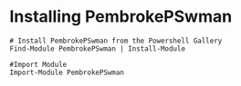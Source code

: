 # Installing PembrokePSwman

    # Install PembrokePSwman from the Powershell Gallery
    Find-Module PembrokePSwman | Install-Module

    #Import Module
    Import-Module PembrokePSwman
